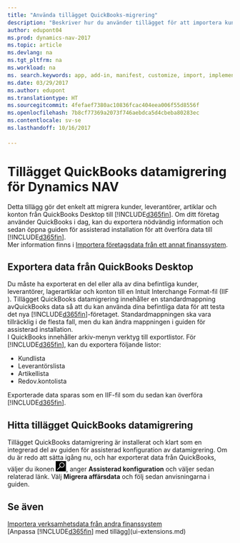 ```yaml
---
title: "Använda tillägget QuickBooks-migrering"
description: "Beskriver hur du använder tillägget för att importera kunder, leverantörer, artiklar och konton från QuickBooks Desktop till Dynamics NAV."
author: edupont04
ms.prod: dynamics-nav-2017
ms.topic: article
ms.devlang: na
ms.tgt_pltfrm: na
ms.workload: na
ms. search.keywords: app, add-in, manifest, customize, import, implement
ms.date: 03/29/2017
ms.author: edupont
ms.translationtype: HT
ms.sourcegitcommit: 4fefaef7380ac10836fcac404eea006f55d8556f
ms.openlocfilehash: 7b8cf77369a2073f746aebdca5d4cbeba80283ec
ms.contentlocale: sv-se
ms.lasthandoff: 10/16/2017

---
```

# <a name="the-quickbooks-data-migration-extension-for-dynamics-nav"></a>Tillägget QuickBooks datamigrering för Dynamics NAV
Detta tillägg gör det enkelt att migrera kunder, leverantörer, artiklar och konton från QuickBooks Desktop till [!INCLUDE[d365fin](includes/d365fin_md.md)]. Om ditt företag använder QuickBooks i dag, kan du exportera nödvändig information och sedan öppna guiden för assisterad installation för att överföra data till [!INCLUDE[d365fin](includes/d365fin_md.md)].  
Mer information finns i [Importera företagsdata från ett annat finanssystem](upload-data.md).

## <a name="exporting-data-from-quickbooks-desktop"></a>Exportera data från QuickBooks Desktop
Du måste ha exporterat en del eller alla av dina befintliga kunder, leverantörer, lagerartiklar och konton till en Intuit Interchange Format-fil (IIF ). Tillägget QuickBooks datamigrering innehåller en standardmappning avQuickBooks data så att du kan använda dina befintliga data för att testa det nya [!INCLUDE[d365fin](includes/d365fin_md.md)]-företaget. Standardmappningen ska vara tillräcklig i de flesta fall, men du kan ändra mappningen i guiden för assisterad installation.  
I QuickBooks innehåller arkiv-menyn verktyg till exportlistor. För [!INCLUDE[d365fin](includes/d365fin_md.md)], kan du exportera följande listor:

* Kundlista  
* Leverantörslista  
* Artikellista  
* Redov.kontolista  

Exporterade data sparas som en IIF-fil som du sedan kan överföra [!INCLUDE[d365fin](includes/d365fin_md.md)].

## <a name="finding-the-quickbooks-data-migration-extension"></a>Hitta tillägget QuickBooks datamigrering
Tillägget QuickBooks datamigrering är installerat och klart som en integrerad del av guiden för assisterad konfiguration av datamigrering. Om du är redo att sätta igång nu, och har exporterat data från QuickBooks, väljer du ikonen ![Sök efter sidan eller rapporten](media/ui-search/search_small.png "Sök efter sidan eller rapporten"), anger **Assisterad konfiguration** och väljer sedan relaterad länk. Välj **Migrera affärsdata** och följ sedan anvisningarna i guiden.  

## <a name="see-also"></a>Se även
[Importera verksamhetsdata från andra finanssystem](upload-data.md)  
[Anpassa [!INCLUDE[d365fin](includes/d365fin_md.md)] med tillägg](ui-extensions.md)  

